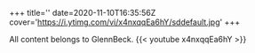 +++
title=''
date=2020-11-10T16:35:56Z
cover='https://i.ytimg.com/vi/x4nxqqEa6hY/sddefault.jpg'
+++

All content belongs to GlennBeck.
{{< youtube x4nxqqEa6hY >}}
